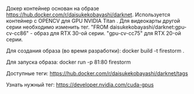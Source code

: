 Докер контейнер основан на образе https://hub.docker.com/r/daisukekobayashi/darknet. Используется контейнер c OPENCV для GPU NVIDIA Titan .
Для видеокарты другой серии необходимо изменить тег.
"FROM daisukekobayashi/darknet:gpu-cv-cc86" - образ для RTX 30-ой серии.
"gpu-cv-cc75" для RTX 20-ой серии.

Для создания образа (во время разработки): docker build -t firestorm . 

Для запуска образа: docker run -p 81:80 firestorm

Доступные теги: https://hub.docker.com/r/daisukekobayashi/darknet/tags

Узнать нужный тег: https://developer.nvidia.com/cuda-gpus
